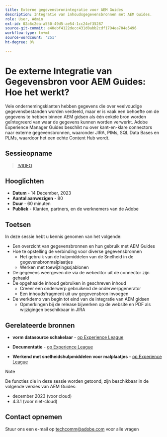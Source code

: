 ```yaml
---
title: Externe gegevensbronintegratie voor AEM Guides
description: Integratie van inhoudsgegevensbronnen met AEM Guides.
role: User, Admin
exl-id: 02a6c2ea-a550-49d5-ae54-1cc24ef35287
source-git-commit: e40ebf4122decc431d0abb2cdf1794ea704e5496
workflow-type: tm+mt
source-wordcount: '251'
ht-degree: 0%

---
```


# De externe Integratie van Gegevensbron voor AEM Guides: Hoe het werkt?

Vele ondernemingsklanten hebben gegevens die over veelvoudige gegevensbestanden worden verdeeld, maar er is vaak een behoefte om de gegevens te hebben binnen AEM gidsen als één enkele bron worden geïntegreerd van waar de gegevens kunnen worden verwerkt.
Adobe Experience Manager Guides beschikt nu over kant-en-klare connectors naar externe gegevensbronnen, waaronder JIRA, PIMs, SQL Data Bases en PLMs, waardoor het een echte Content Hub wordt.


## Sessieopname

>[!VIDEO](https://video.tv.adobe.com/v/3426542/datasources-aem-guides)

## Hooglichten

- **Datum** - 14 December, 2023
- **Aantal aanwezigen** - 80
- **Duur** - 60 minuten
- **Publiek** - Klanten, partners, en de werknemers van de Adobe

## Toetsen

In deze sessie hebt u kennis genomen van het volgende:
- Een overzicht van gegevensbronnen en hun gebruik met AEM Guides
- Hoe te opstelling de verbinding voor diverse gegevensbronnen
   - Het gebruik van de hulpmiddelen van de Snelheid in de gegevensbronmalplaatjes
   - Werken met toewijzingssjablonen
- De gegevens weergeven die via de webeditor uit de connector zijn gehaald
- De opgehaalde inhoud gebruiken in geschreven inhoud
   - Creeer een onderwerp gebruikend de onderwerpgenerator
   - Een inhoudsfragment uit uw gegevensbron invoegen
- De werkdemo van begin tot eind van de integratie van AEM gidsen
   - Opmerkingen bij de release bijwerken op de website en PDF als wijzigingen beschikbaar in JIRA


## Gerelateerde bronnen

- **vorm datasource schakelaar** - [ op Experience League ](https://experienceleague.adobe.com/docs/experience-manager-guides/using/install-guide/cs-ig/web-editor-configs-cs/conf-data-source-connector-tools.html?lang=nl-NL)

- **Documentatie** - [ op Experience League ](https://experienceleague.adobe.com/docs/experience-manager-guides/using/user-guide/author-content/create-preview-topics/author-content-aem-guides/work-with-web-editor/web-editor-content-snippet.html?lang=nl-NL)

- **Werkend met snelheidshulpmiddelen voor malplaatjes** - [ op Experience League ](https://experienceleague.adobe.com/docs/experience-manager-guides/using/user-guide/author-content/create-preview-topics/author-content-aem-guides/work-with-web-editor/web-editor-content-snippet.html?lang=nl-NL#use-velocity-tools)



>[!NOTE]
>
> De functies die in deze sessie worden getoond, zijn beschikbaar in de volgende versies van AEM Guides:
> - december 2023 (voor cloud)
> - 4.3.1 (voor niet-cloud)



## Contact opnemen

Stuur ons een e-mail op <techcomm@adobe.com> voor alle vragen
